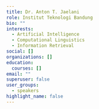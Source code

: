 ```yaml
---
title: Dr. Anton T. Jaelani
role: Institut Teknologi Bandung
bio: ""
interests:
  - Artificial Intelligence
  - Computational Linguistics
  - Information Retrieval
social: []
organizations: []
education:
  courses: []
email: ""
superuser: false
user_groups:
  - speakers
highlight_name: false
---
```

